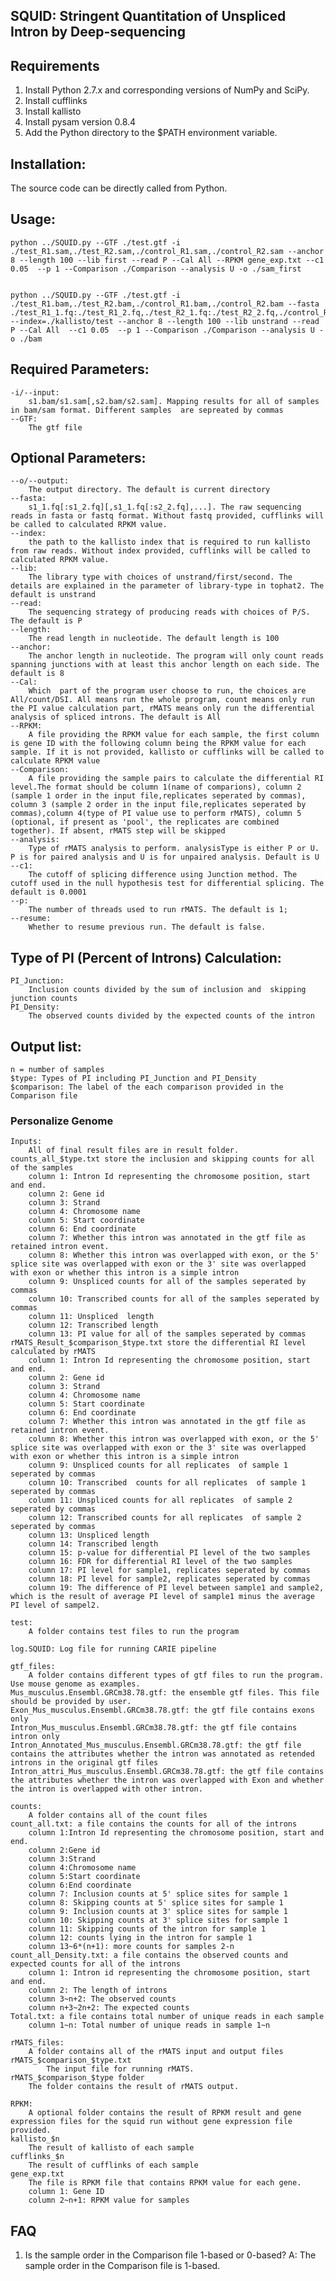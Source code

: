 ## SQUID: Stringent Quantitation of Unspliced Intron by Deep-sequencing

Requirements
------------
1. Install Python 2.7.x and corresponding versions of NumPy and
SciPy.
2. Install cufflinks
3. Install kallisto
2. Install pysam version 0.8.4
3. Add the Python directory to the $PATH environment variable.

Installation:
------------
The source code can be directly called from Python.

Usage:
--------------------------------
	python ../SQUID.py --GTF ./test.gtf -i ./test_R1.sam,./test_R2.sam,./control_R1.sam,./control_R2.sam --anchor 8 --length 100 --lib first --read P --Cal All --RPKM gene_exp.txt --c1 0.05  --p 1 --Comparison ./Comparison --analysis U -o ./sam_first


	python ../SQUID.py --GTF ./test.gtf -i ./test_R1.bam,./test_R2.bam,./control_R1.bam,./control_R2.bam --fasta ./test_R1_1.fq:./test_R1_2.fq,./test_R2_1.fq:./test_R2_2.fq,./control_R1_1.fq:./control_R1_2.fq,./control_R2_1.fq:./control_R2_2.fq --index=./kallisto/test --anchor 8 --length 100 --lib unstrand --read P --Cal All  --c1 0.05  --p 1 --Comparison ./Comparison --analysis U -o ./bam

Required Parameters:
------------
	-i/--input:
		s1.bam/s1.sam[,s2.bam/s2.sam]. Mapping results for all of samples in bam/sam format. Different samples  are sepreated by commas
	--GTF:
		The gtf file
Optional Parameters:
------------	
	--o/--output:
		The output directory. The default is current directory
	--fasta: 
		s1_1.fq[:s1_2.fq][,s1_1.fq[:s2_2.fq],...]. The raw sequencing reads in fasta or fastq format. Without fastq provided, cufflinks will be called to calculated RPKM value. 
	--index:
		the path to the kallisto index that is required to run kallisto from raw reads. Without index provided, cufflinks will be called to calculated RPKM value. 
	--lib:
		The library type with choices of unstrand/first/second. The details are explained in the parameter of library-type in tophat2. The default is unstrand
	--read: 
		The sequencing strategy of producing reads with choices of P/S. The default is P
	--length: 
		The read length in nucleotide. The default length is 100
	--anchor: 
		The anchor length in nucleotide. The program will only count reads spanning junctions with at least this anchor length on each side. The default is 8
	--Cal: 
		Which  part of the program user choose to run, the choices are All/count/DSI. All means run the whole program, count means only run the PI value calculation part, rMATS means only run the differential analysis of spliced introns. The default is All
	--RPKM: 
		A file providing the RPKM value for each sample, the first column is gene ID with the following column being the RPKM value for each sample. If it is not provided, kallisto or cufflinks will be called to calculate RPKM value
	--Comparison: 
		A file providing the sample pairs to calculate the differential RI level.The format should be column 1(name of comparions), column 2 (sample 1 order in the input file,replicates seperated by commas), column 3 (sample 2 order in the input file,replicates seperated by commas),column 4(type of PI value use to perform rMATS), column 5 (optional, if present as 'pool', the replicates are combined together). If absent, rMATS step will be skipped
	--analysis: 
		Type of rMATS analysis to perform. analysisType is either P or U. P is for paired analysis and U is for unpaired analysis. Default is U
	--c1: 
		The cutoff of splicing difference using Junction method. The cutoff used in the null hypothesis test for differential splicing. The default is 0.0001
	--p: 
		The number of threads used to run rMATS. The default is 1;
	--resume:
		Whether to resume previous run. The default is false.

Type of PI (Percent of Introns) Calculation:
------------	
	PI_Junction: 
		Inclusion counts divided by the sum of inclusion and  skipping junction counts
	PI_Density:
		The observed counts divided by the expected counts of the intron

Output list:
------------
	n = number of samples
	$type: Types of PI including PI_Junction and PI_Density
	$comparison: The label of the each comparison provided in the Comparison file

### Personalize Genome ###


	Inputs:
		All of final result files are in result folder.
	counts_all_$type.txt store the inclusion and skipping counts for all of the samples
		column 1: Intron Id representing the chromosome position, start and end.
		column 2: Gene id
		column 3: Strand
		column 4: Chromosome name
		column 5: Start coordinate
		column 6: End coordinate
		column 7: Whether this intron was annotated in the gtf file as retained intron event.
		column 8: Whether this intron was overlapped with exon, or the 5' splice site was overlapped with exon or the 3' site was overlapped with exon or whether this intron is a simple intron
		column 9: Unspliced counts for all of the samples seperated by commas
		column 10: Transcribed counts for all of the samples seperated by commas
		column 11: Unspliced  length
		column 12: Transcribed length
		column 13: PI value for all of the samples seperated by commas
	rMATS_Result_$comparison_$type.txt store the differential RI level calculated by rMATS
		column 1: Intron Id representing the chromosome position, start and end.
		column 2: Gene id
		column 3: Strand
		column 4: Chromosome name
		column 5: Start coordinate
		column 6: End coordinate
		column 7: Whether this intron was annotated in the gtf file as retained intron event.
		column 8: Whether this intron was overlapped with exon, or the 5' splice site was overlapped with exon or the 3' site was overlapped with exon or whether this intron is a simple intron
		column 9: Unspliced counts for all replicates  of sample 1 seperated by commas
		column 10: Transcribed  counts for all replicates  of sample 1 seperated by commas
		column 11: Unspliced counts for all replicates  of sample 2 seperated by commas
		column 12: Transcribed counts for all replicates  of sample 2 seperated by commas
		column 13: Unspliced length
		column 14: Transcribed length
		column 15: p-value for differential PI level of the two samples
		column 16: FDR for differential RI level of the two samples
		column 17: PI level for sample1, replicates seperated by commas
		column 18: PI level for sample2, replicates seperated by commas
		column 19: The difference of PI level between sample1 and sample2, which is the result of average PI level of sample1 minus the average PI level of sampel2.

	test:
		A folder contains test files to run the program

	log.SQUID: Log file for running CARIE pipeline

	gtf_files:
		A folder contains different types of gtf files to run the program. Use mouse genome as examples.
	Mus_musculus.Ensembl.GRCm38.78.gtf: the ensemble gtf files. This file should be provided by user. 
	Exon_Mus_musculus.Ensembl.GRCm38.78.gtf: the gtf file contains exons only
	Intron_Mus_musculus.Ensembl.GRCm38.78.gtf: the gtf file contains intron only
	Intron_Annotated_Mus_musculus.Ensembl.GRCm38.78.gtf: the gtf file contains the attributes whether the intron was annotated as retended introns in the original gtf files
	Intron_attri_Mus_musculus.Ensembl.GRCm38.78.gtf: the gtf file contains the attributes whether the intron was overlapped with Exon and whether the intron is overlapped with other intron. 

	counts:
		A folder contains all of the count files
	count_all.txt: a file contains the counts for all of the introns
		column 1:Intron Id representing the chromosome position, start and end.
		column 2:Gene id
		column 3:Strand
		column 4:Chromosome name
		column 5:Start coordinate
		column 6:End coordinate    
		column 7: Inclusion counts at 5' splice sites for sample 1
		column 8: Skipping counts at 5' splice sites for sample 1
		column 9: Inclusion counts at 3' splice sites for sample 1
		column 10: Skipping counts at 3' splice sites for sample 1
		column 11: Skipping counts of the intron for sample 1
		column 12: counts lying in the intron for sample 1
		column 13~6*(n+1): more counts for samples 2-n
	count_all_Density.txt: a file contains the observed counts and expected counts for all of the introns
		column 1: Intron id representing the chromosome position, start and end.
		column 2: The length of introns
		column 3~n+2: The observed counts
		column n+3~2n+2: The expected counts
	Total.txt: a file contains total number of unique reads in each sample
		column 1~n: Total number of unique reads in sample 1~n
		
	rMATS_files:
		A folder contains all of the rMATS input and output files
	rMATS_$comparison_$type.txt
    		The input file for running rMATS.
	rMATS_$comparison_$type folder
		The folder contains the result of rMATS output.
		
	RPKM:
		A optional folder contains the result of RPKM result and gene expression files for the squid run without gene expression file provided. 
	kallisto_$n
		The result of kallisto of each sample
	cufflinks_$n
		The result of cufflinks of each sample
	gene_exp.txt
		The file is RPKM file that contains RPKM value for each gene.
		column 1: Gene ID
		column 2~n+1: RPKM value for samples 
FAQ
------------
1. Is the sample order in the Comparison file 1-based or 0-based?
A: The sample order in the Comparison file is 1-based.

